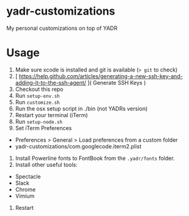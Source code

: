 # yadr-customizations
My personal customizations on top of YADR

# Usage
1. Make sure xcode is installed and git is available (`> git` to check)
1. [ https://help.github.com/articles/generating-a-new-ssh-key-and-adding-it-to-the-ssh-agent/ ]( Generate SSH Keys )
1. Checkout this repo
1. Run `setup-env.sh`
1. Run `customize.sh`
1. Run the osx setup script in ./bin (not YADRs version)
1. Restart your terminal (iTerm)
1. Run `setup-node.sh`
1. Set iTerm Preferences
  - Preferences > General > Load preferences from a custom folder
  - yadr-customizations/com.googlecode.iterm2.plist
1. Install Powerline fonts to FontBook from the `.yadr/fonts` folder.
1. Install other useful tools:
  - Spectacle
  - Slack
  - Chrome
  - Vimium
1. Restart

